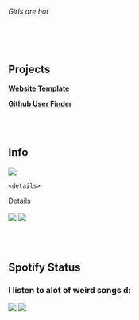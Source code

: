 <h6>Girls are hot</h6>


<br></br>
<h2>Projects</h2>

<div></div>

<b><a href="https://cased-vsc.github.io/websiteTemplate.html">Website Template</a></b>

<div></div>

<b><a href="https://cased-vsc.github.io/githubUserFinder.html">Github User Finder</a></b>

<br></br>

<h2>Info</h2>

<div>
	
<img src="https://lanyard-profile-readme.vercel.app/api/626848427736694795?theme=dark&bg=222024&animated=true&hideDiscrim=true&borderRadius=30px&idleMessage=In%20a%20shooter%F0%9F%98%81">
	
 <br/>
 
	<details> 
   <summary>Details</summary>
    <br/>
    <a>
      <img src="https://github-readme-stats-notauserx.vercel.app/api/top-langs/?username=cased-vsc&layout=compact&theme=blue-green&hide_title=true&hide_border=true&card_width=445&hide=nix,shell" />
    </a>    
		 <a>
	<img src="https://github-readme-stats.vercel.app/api?username=cased-vsc&show_icons=true&hide=issues,stars&theme=blue-green">
		 </a>
  </details>
  <br/>
 
</div>

<br></br>

<h2>Spotify Status</h2>

<h3>I listen to alot of weird songs d:</h3>

<img src="https://spotify-github-profile.vercel.app/api/view?uid=soloboyyeet&cover_image=true&theme=default">

<img src="https://readme-typing-svg.herokuapp.com?size=30&lines=Get+some+bitches.">